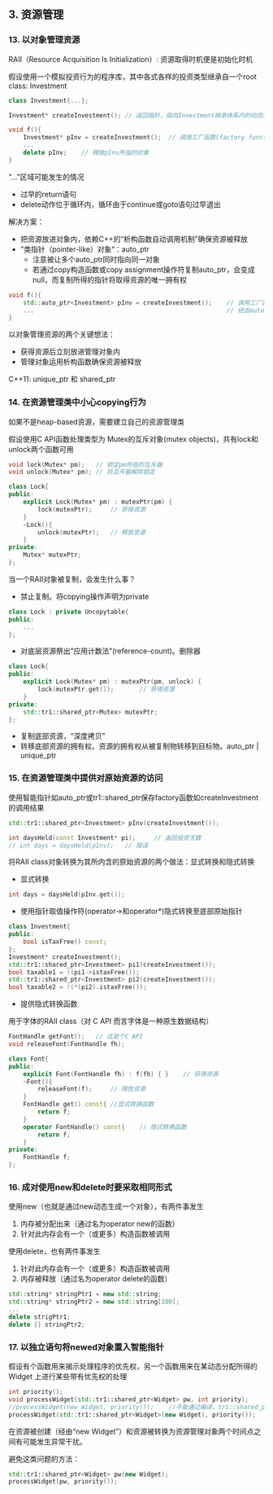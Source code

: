 ## 3. 资源管理

### 13. 以对象管理资源

RAII（Resource Acquisition Is Initialization）: 资源取得时机便是初始化时机

假设使用一个模拟投资行为的程序库，其中各式各样的投资类型继承自一个root class: Investment

```cpp
class Investment{...};

Investment* createInvestment();	// 返回指针，指向Investment继承体系内的动态分配对象。调用者有责任删除它。

void f(){
    Investment* pInv = createInvestment();	// 调用工厂函数(factory function)
    ...
    delete pInv;	// 释放pInv所指的对象
}
```

"..."区域可能发生的情况

- 过早的return语句
- delete动作位于循环内，循环由于continue或goto语句过早退出

解决方案：

- 把资源放进对象内，依赖C++的“析构函数自动调用机制”确保资源被释放
- ”类指针（pointer-like）对象“：auto_ptr
  - 注意被让多个auto_ptr同时指向同一对象
  - 若通过copy构造函数或copy assignment操作符复制auto_ptr，会变成null，而复制所得的指针将取得资源的唯一拥有权

```cpp
void f(){
    std::auto_ptr<Investment> pInv = createInvestment();	// 调用工厂函数(factory function)
    ...														// 经由auto_ptr的析构函数自动删除pInv
}
```

以对象管理资源的两个关键想法：

- 获得资源后立刻放进管理对象内
- 管理对象运用析构函数确保资源被释放

C++11: unique_ptr 和 shared_ptr

### 14. 在资源管理类中小心copying行为

如果不是heap-based资源，需要建立自己的资源管理类

假设使用C API函数处理类型为 Mutex的互斥对象(mutex objects)，共有lock和unlock两个函数可用

```cpp
void lock(Mutex* pm);	// 锁定pm所指的互斥器
void unlock(Mutex* pm);	// 将互斥器解除锁定

class Lock{
public:
    explicit Lock(Mutex* pm) : mutexPtr(pm) {
        lock(mutexPtr);		// 获得资源
    }
    ~Lock(){
        unlock(mutexPtr);	// 释放资源
    }
private:
    Mutex* mutexPtr;
};
```

当一个RAII对象被复制，会发生什么事？

- 禁止复制。将copying操作声明为private

```cpp
class Lock : private Uncopytable{
public:
    ...
};
```

- 对底层资源祭出“应用计数法”(reference-count)。删除器

```cpp
class Lock{
public:
    explicit Lock(Mutex* pm) : mutexPtr(pm, unlock) {
        lock(mutexPtr.get());		// 获得资源
    }
private:
    std::tr1::shared_ptr<Mutex> mutexPtr;
};
```

- 复制底部资源，“深度拷贝”
- 转移底部资源的拥有权。资源的拥有权从被复制物转移到目标物。auto_ptr | unique_ptr

### 15. 在资源管理类中提供对原始资源的访问

使用智能指针如auto_ptr或tr1::shared_ptr保存factory函数如createInvestment的调用结果

```cpp
std::tr1::shared_ptr<Investment> pInv(createInvestment());

int daysHeld(const Investment* pi);		// 返回投资天数
// int days = daysHeld(pInv);	// 错误
```

将RAII class对象转换为其所内含的原始资源的两个做法：显式转换和隐式转换

- 显式转换

```cpp
int days = daysHeld(pInv.get());
```

- 使用指针取值操作符(operator->和operator*)隐式转换至底部原始指针

```cpp
class Investment{
public:
    bool isTaxFree() const;
};
Investment* createInvestment();
std::tr1::shared_ptr<Investment> pi1(createInvestment());
bool taxable1 = !(pi1->istaxFree());
std::tr1::shared_ptr<Investment> pi2(createInvestment());
bool taxable2 = !(*(pi2).istaxFree());
```

- 提供隐式转换函数

用于字体的RAII class（对 C API 而言字体是一种原生数据结构）

```cpp
FontHandle getFont();	// 这是个C API
void releaseFont(FontHandle fh);

class Font{
public:
    explicit Font(FontHandle fh) : f(fh) { }	// 获得资源
    ~Font(){
        releaseFont(f);		// 释放资源
    }
    FontHandle get() const{	//显式转换函数
        return f;
    }
    operator FontHandle() const{	// 隐式转换函数
        return f;
    }
private:
    FontHandle f;
};
```

### 16. 成对使用new和delete时要采取相同形式

使用new（也就是通过new动态生成一个对象），有两件事发生

1. 内存被分配出来（通过名为operator new的函数）
2. 针对此内存会有一个（或更多）构造函数被调用

使用delete，也有两件事发生

1. 针对此内存会有一个（或更多）构造函数被调用
2. 内存被释放（通过名为operator delete的函数）

```cpp
std::string* stringPtr1 = new std::string;
std::string* stringPtr2 = new std::string[100];
...
delete strigPtr1;
delete [] stringPtr2;
```

### 17. 以独立语句将newed对象置入智能指针

假设有个函数用来揭示处理程序的优先权，另一个函数用来在某动态分配所得的 Widget 上进行某些带有优先权的处理

```cpp
int priority();
void processWidget(std::tr1::shared_ptr<Widget> pw, int priority);
//processWidget(new Widget, priority());	//不能通过编译，tr1::shared_ptr构造函数是个explicit构造函数
processWidget(std::tr1::shared_ptr<Widget>(new Widget), priority());
```

在资源被创建（经由“new Widget”）和资源被转换为资源管理对象两个时间点之间有可能发生异常干扰。

避免这类问题的方法：

```cpp
std::tr1::shared_ptr<Widget> pw(new Widget);
processWidget(pw, priority());
```


